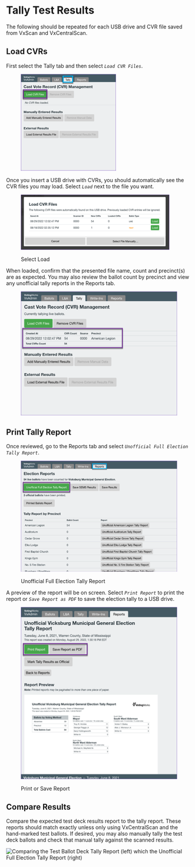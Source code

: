 # Tally Test Results

The following should be repeated for each USB drive and CVR file saved from VxScan and VxCentralScan.

## Load CVRs

First select the Tally tab and then select _`Load CVR Files`_.&#x20;

<figure><img src="../.gitbook/assets/image (66).png" alt=""><figcaption></figcaption></figure>

Once you insert a USB drive with CVRs, you should automatically see the CVR files you may load. Select _`Load`_ next to the file you want.

<figure><img src="../.gitbook/assets/image (98).png" alt=""><figcaption><p>Select Load</p></figcaption></figure>

When loaded, confirm that the presented file name, count and precinct(s) are as expected. You may also review the ballot count by precinct and view any unofficial tally reports in the Reports tab.

<figure><img src="../.gitbook/assets/image (97).png" alt=""><figcaption></figcaption></figure>

## Print Tally Report

Once reviewed, go to the Reports tab and select _`Unofficial Full Election Tally Report`_.&#x20;

<figure><img src="../.gitbook/assets/image (83).png" alt=""><figcaption><p>Unofficial Full Election Tally Report</p></figcaption></figure>

A preview of the report will be on screen. Select _`Print Report`_ to print the report or _`Save Report as PDF`_ to save the election tally to a USB drive.

<figure><img src="../.gitbook/assets/image (87).png" alt=""><figcaption><p>Print or Save Report</p></figcaption></figure>

## Compare Results

Compare the expected test deck results report to the tally report. These reports should match exactly unless only using VxCentralScan and the hand-marked test ballots. If desired, you may also manually tally the test deck ballots and check that manual tally against the scanned results.

![Comparing the Test Ballot Deck Tally Report (left) which the Unofficial Full Election Tally Report (right)](<../.gitbook/assets/compare\_results\_close (1).jpg>)
